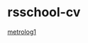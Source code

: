 # rsschool-cv

[metrolog1](https://github.com/metrolog1/rsschool-cv/blob/rsschool-cv-html/resume.html)
